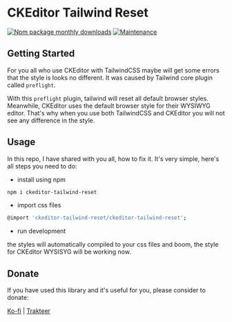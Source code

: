 # CKEditor Tailwind Reset
[![Npm package monthly downloads](https://badgen.net/npm/dm/ckeditor-tailwind-reset)](https://npmjs.com/package/ckeditor-tailwind-reset) [![Maintenance](https://img.shields.io/badge/Maintained%3F-yes-green.svg)](https://GitHub.com/Naereen/StrapDown.js/graphs/commit-activity)

## Getting Started

For you all who use CKEditor with TailwindCSS maybe will get some errors that the style is looks no different. It was caused by Tailwind core plugin called `preflight`. 

With this `preflight` plugin, tailwind will reset all default browser styles. Meanwhile, CKEditor uses the default browser style for their WYSIWYG editor. That's why when you use both TailwindCSS and CKEditor you will not see any difference in the style.

## Usage

In this repo, I have shared with you all, how to fix it. It's very simple, here's all steps you need to do:

- install using npm
```bash
npm i ckeditor-tailwind-reset
```

- import css files
```bash
@import 'ckeditor-tailwind-reset/ckeditor-tailwind-reset';
```

- run development

the styles will automatically compiled to your css files and boom, the style for CKEditor WYSISYG will be working now.

## Donate

If you have used this library and it's useful for you, please consider to donate:

[Ko-fi](https://ko-fi.com/rsurya99) | [Trakteer](https://trakteer.id/rsurya99)
